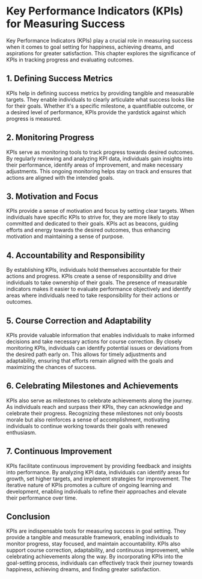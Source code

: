 Key Performance Indicators (KPIs) for Measuring Success
================================================================

Key Performance Indicators (KPIs) play a crucial role in measuring success when it comes to goal setting for happiness, achieving dreams, and aspirations for greater satisfaction. This chapter explores the significance of KPIs in tracking progress and evaluating outcomes.

**1. Defining Success Metrics**
-------------------------------

KPIs help in defining success metrics by providing tangible and measurable targets. They enable individuals to clearly articulate what success looks like for their goals. Whether it's a specific milestone, a quantifiable outcome, or a desired level of performance, KPIs provide the yardstick against which progress is measured.

**2. Monitoring Progress**
--------------------------

KPIs serve as monitoring tools to track progress towards desired outcomes. By regularly reviewing and analyzing KPI data, individuals gain insights into their performance, identify areas of improvement, and make necessary adjustments. This ongoing monitoring helps stay on track and ensures that actions are aligned with the intended goals.

**3. Motivation and Focus**
---------------------------

KPIs provide a sense of motivation and focus by setting clear targets. When individuals have specific KPIs to strive for, they are more likely to stay committed and dedicated to their goals. KPIs act as beacons, guiding efforts and energy towards the desired outcomes, thus enhancing motivation and maintaining a sense of purpose.

**4. Accountability and Responsibility**
----------------------------------------

By establishing KPIs, individuals hold themselves accountable for their actions and progress. KPIs create a sense of responsibility and drive individuals to take ownership of their goals. The presence of measurable indicators makes it easier to evaluate performance objectively and identify areas where individuals need to take responsibility for their actions or outcomes.

**5. Course Correction and Adaptability**
-----------------------------------------

KPIs provide valuable information that enables individuals to make informed decisions and take necessary actions for course correction. By closely monitoring KPIs, individuals can identify potential issues or deviations from the desired path early on. This allows for timely adjustments and adaptability, ensuring that efforts remain aligned with the goals and maximizing the chances of success.

**6. Celebrating Milestones and Achievements**
----------------------------------------------

KPIs also serve as milestones to celebrate achievements along the journey. As individuals reach and surpass their KPIs, they can acknowledge and celebrate their progress. Recognizing these milestones not only boosts morale but also reinforces a sense of accomplishment, motivating individuals to continue working towards their goals with renewed enthusiasm.

**7. Continuous Improvement**
-----------------------------

KPIs facilitate continuous improvement by providing feedback and insights into performance. By analyzing KPI data, individuals can identify areas for growth, set higher targets, and implement strategies for improvement. The iterative nature of KPIs promotes a culture of ongoing learning and development, enabling individuals to refine their approaches and elevate their performance over time.

**Conclusion**
--------------

KPIs are indispensable tools for measuring success in goal setting. They provide a tangible and measurable framework, enabling individuals to monitor progress, stay focused, and maintain accountability. KPIs also support course correction, adaptability, and continuous improvement, while celebrating achievements along the way. By incorporating KPIs into the goal-setting process, individuals can effectively track their journey towards happiness, achieving dreams, and finding greater satisfaction.

